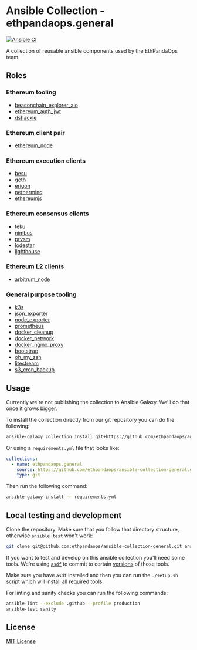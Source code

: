 # Ansible Collection - ethpandaops.general

[![Ansible CI](https://github.com/ethpandaops/ansible-collection-general/actions/workflows/ansible_lint.yml/badge.svg)](https://github.com/ethpandaops/ansible-collection-general/actions/workflows/ansible_lint.yml)

A collection of reusable ansible components used by the EthPandaOps team.

## Roles

### Ethereum tooling
- [beaconchain_explorer_aio](roles/beaconchain_explorer_aio/)
- [ethereum_auth_jwt](roles/ethereum_auth_jwt)
- [dshackle](roles/dshackle)

### Ethereum client pair
- [ethereum_node](roles/ethereum_node)
### Ethereum execution clients
- [besu](roles/besu)
- [geth](roles/geth)
- [erigon](roles/erigon)
- [nethermind](roles/nethermind)
- [ethereumjs](roles/ethereumjs)
### Ethereum consensus clients
- [teku](roles/teku)
- [nimbus](roles/nimbus)
- [prysm](roles/prysm)
- [lodestar](roles/lodestar)
- [lighthouse](roles/lighthouse)

### Ethereum L2 clients
- [arbitrum_node](roles/arbitrum_node)

### General purpose tooling
- [k3s](roles/k3s)
- [json_exporter](roles/json_exporter)
- [node_exporter](roles/node_exporter)
- [prometheus](roles/prometheus)
- [docker_cleanup](roles/docker_cleanup)
- [docker_network](roles/docker_network)
- [docker_nginx_proxy](roles/docker_nginx_proxy)
- [bootstrap](roles/bootstrap)
- [oh_my_zsh](roles/oh_my_zsh)
- [litestream](roles/litestream)
- [s3_cron_backup](roles/s3_cron_backup)

## Usage

Currently we're not publishing the collection to Ansible Galaxy. We'll do that once it grows bigger.

To install the collection directly from our git repository you can do the following:

```sh
ansible-galaxy collection install git+https://github.com/ethpandaops/ansible-collection-general.git,master
```

Or using a `requirements.yml` file that looks like:

```yaml
collections:
  - name: ethpandaops.general
    source: https://github.com/ethpandaops/ansible-collection-general.git,master
    type: git
```

Then run the following command:

```sh
ansible-galaxy install -r requirements.yml
```



## Local testing and development

Clone the repository. Make sure that you follow that directory structure, otherwise `ansible test` won't work:

```sh
git clone git@github.com:ethpandaops/ansible-collection-general.git ansible_collections/ethpandaops/general
```

If you want to test and develop on this ansible collection you'll need some tools. We're using [`asdf`](https://asdf-vm.com/) to commit to certain [versions](.tool-versions) of those tools.

Make sure you have `asdf` installed and then you can run the `./setup.sh` script which will install all required tools.

For linting and sanity checks you can run the following commands:

```sh
ansible-lint --exclude .github --profile production
ansible-test sanity
```

## License

[MIT License](LICENSE)
